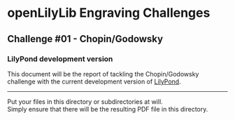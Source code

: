 # openLilyLib Engraving Challenges

## Challenge #01 - Chopin/Godowsky

### LilyPond development version

This document will be the report of tackling the Chopin/Godowsky challenge
with the current development version of
[LilyPond](http://lilypond.org).

---

Put your files in this directory or subdirectories at will.  
Simply ensure that there will be the resulting PDF file in this directory.
